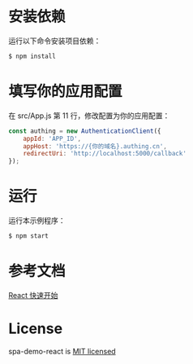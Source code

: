 # 安装依赖

运行以下命令安装项目依赖：

```bash
$ npm install
```

# 填写你的应用配置

在 src/App.js 第 11 行，修改配置为你的应用配置：

```js
const authing = new AuthenticationClient({
	appId: 'APP_ID',
	appHost: 'https://{你的域名}.authing.cn',
	redirectUri: 'http://localhost:5000/callback'
});
```

# 运行

运行本示例程序：

```bash
$ npm start
```

# 参考文档

[React 快速开始](https://docs.authing.cn/v2/quickstarts/spa/react.html)

# License

spa-demo-react is [MIT licensed](https://github.com/Authing/spa-demo-react//blob/master/LICENSE)

